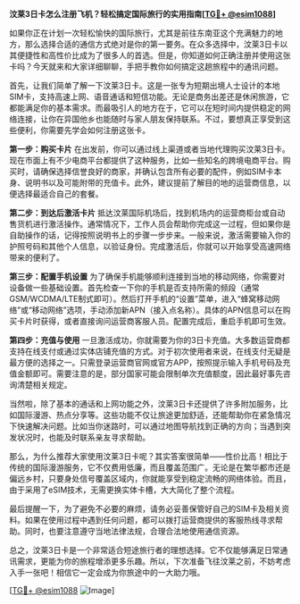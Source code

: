 **汶莱3日卡怎么注册飞机？轻松搞定国际旅行的实用指南[[TG💪+ @esim1088](https://t.me/s/esim1088)]**

如果你正在计划一次轻松愉快的国际旅行，尤其是前往东南亚这个充满魅力的地方，那么选择合适的通信方式绝对是你的第一要务。在众多选择中，汶莱3日卡以其便捷性和高性价比成为了很多人的首选。但是，你知道如何正确注册并使用这张卡吗？今天就来和大家详细聊聊，手把手教你如何搞定这趟旅程中的通讯问题。

首先，让我们简单了解一下汶莱3日卡。这是一张专为短期出境人士设计的本地SIM卡，支持高速上网、语音通话和短信功能。无论是商务出差还是休闲旅游，它都能满足你的基本需求。而最吸引人的地方在于，它可以在短时间内提供稳定的网络连接，让你在异国他乡也能随时与家人朋友保持联系。不过，要想真正享受到这些便利，你需要先学会如何注册这张卡。

**第一步：购买卡片**
在出发前，你可以通过线上渠道或者当地代理购买汶莱3日卡。现在市面上有不少电商平台都提供了这种服务，比如一些知名的跨境电商平台。购买时，请确保选择信誉良好的商家，并确认包含所有必要的配件，例如SIM卡本身、说明书以及可能附带的充值卡。此外，建议提前了解目的地的运营商信息，以便选择最适合自己的套餐。

**第二步：到达后激活卡片**
抵达汶莱国际机场后，找到机场内的运营商柜台或自动售货机进行激活操作。通常情况下，工作人员会帮助你完成这一过程，但如果你是自助操作的话，记得按照说明书上的步骤一步步来。一般来说，激活需要输入你的护照号码和其他个人信息，以验证身份。完成激活后，你就可以开始享受高速网络带来的便利了。

**第三步：配置手机设置**
为了确保手机能够顺利连接到当地的移动网络，你需要对设备做一些基础设置。首先检查一下你的手机是否支持所需的频段（通常GSM/WCDMA/LTE制式即可）。然后打开手机的“设置”菜单，进入“蜂窝移动网络”或“移动网络”选项，手动添加新APN（接入点名称）。具体的APN信息可以在购买卡片时获得，或者直接询问运营商客服人员。配置完成后，重启手机即可生效。

**第四步：充值与使用**
一旦激活成功，你就需要为你的3日卡充值。大多数运营商都支持在线支付或通过实体店铺充值的方式。对于初次使用者来说，在线支付无疑是最方便的选择之一。只需登录运营商官网或官方APP，按照提示输入手机号码及充值金额即可。需要注意的是，部分国家可能会限制单次充值额度，因此最好事先咨询清楚相关规定。

当然啦，除了基本的通话和上网功能之外，汶莱3日卡还提供了许多附加服务，比如国际漫游、热点分享等。这些功能不仅让旅途更加舒适，还能帮助你在紧急情况下快速解决问题。比如当你迷路时，可以通过地图导航找到正确的方向；当遇到突发状况时，也能及时联系亲友寻求帮助。

那么，为什么推荐大家使用汶莱3日卡呢？其实答案很简单——性价比高！相比于传统的国际漫游服务，它不仅费用低廉，而且覆盖范围广。无论是在繁华都市还是偏远乡村，只要身处信号覆盖区域内，你就能享受到稳定流畅的网络体验。而且，由于采用了eSIM技术，无需更换实体卡槽，大大简化了整个流程。

最后提醒一下，为了避免不必要的麻烦，请务必妥善保管好自己的SIM卡及相关资料。如果在使用过程中遇到任何问题，都可以拨打运营商提供的客服热线寻求帮助。同时，也要注意遵守当地法律法规，合理合法地使用通信资源。

总之，汶莱3日卡是一个非常适合短途旅行者的理想选择。它不仅能够满足日常通讯需求，更能为你的旅程增添更多乐趣。所以，下次准备飞往汶莱之前，不妨考虑入手一张吧！相信它一定会成为你旅途中的一大助力哦。

[[TG💪+ @esim1088](https://t.me/s/esim1088) ![Image](https://i.postimg.cc/4NQfJmqS/Snipaste-2025-05-13-00-14-12.png)]
